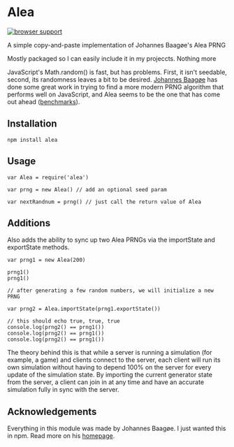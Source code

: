 # Alea

[![browser support](http://ci.testling.com/coverslide/node-alea.png)](http://ci.testling.com/coverslide/node-alea)

A simple copy-and-paste implementation of Johannes Baagøe's Alea PRNG

Mostly packaged so I can easily include it in my projeccts. Nothing more

JavaScript's Math.random() is fast, but has problems. First, it isn't seedable, second, its randomness leaves a bit to be desired. [Johannes Baagøe](http://baagoe.org/) has done some great work in trying to find a more modern PRNG algorithm that performs well on JavaScript, and Alea seems to be the one that has come out ahead ([benchmarks](http://jsperf.com/prng-comparison)).

## Installation

	npm install alea

## Usage

	var Alea = require('alea')
	
	var prng = new Alea() // add an optional seed param

	var nextRandnum = prng() // just call the return value of Alea

## Additions

Also adds the ability to sync up two Alea PRNGs via the importState and exportState methods.

	var prng1 = new Alea(200)

	prng1()
	prng1()

	// after generating a few random numbers, we will initialize a new PRNG

	var prng2 = Alea.importState(prng1.exportState())

	// this should echo true, true, true
	console.log(prng2() == prng1())
	console.log(prng2() == prng1())
	console.log(prng2() == prng1())

The theory behind this is that while a server is running a simulation (for example, a game) and clients connect to the server, each client will run its own simulation without having to depend 100% on the server for every update of the simulation state. By importing the current generator state from the server, a client can join in at any time and have an accurate simulation fully in sync with the server.

## Acknowledgements

Everything in this module was made by Johannes Baagøe. I just wanted this in npm.
Read more on his [homepage](http://baagoe.org/).
